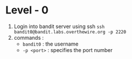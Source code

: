 # Level - 0

1. Login into bandit server using ssh
```ssh bandit0@bandit.labs.overthewire.org -p 2220```
2. commands :
    - `bandit0` : the username
    - `-p <port>` : specifies the port number